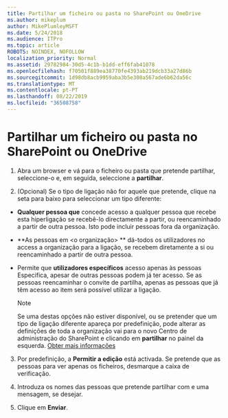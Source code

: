 ```yaml
---
title: Partilhar um ficheiro ou pasta no SharePoint ou OneDrive
ms.author: mikeplum
author: MikePlumleyMSFT
ms.date: 5/24/2018
ms.audience: ITPro
ms.topic: article
ROBOTS: NOINDEX, NOFOLLOW
localization_priority: Normal
ms.assetid: 29782984-30d5-4c1b-b1dd-eff6fab41078
ms.openlocfilehash: f70501f889ea38770fe4393ab219dcb33a27d86b
ms.sourcegitcommit: 1d98db8acb9959aba3b5e308a567ade6b62da56c
ms.translationtype: MT
ms.contentlocale: pt-PT
ms.lasthandoff: 08/22/2019
ms.locfileid: "36508758"
---
```

# <a name="share-a-file-or-folder-in-sharepoint-or-onedrive"></a>Partilhar um ficheiro ou pasta no SharePoint ou OneDrive

1. Abra um browser e vá para o ficheiro ou pasta que pretende partilhar, seleccione-o e, em seguida, seleccione a **partilhar**. 
    
2. (Opcional) Se o tipo de ligação não for aquele que pretende, clique na seta para baixo para seleccionar um tipo diferente:
    
  - **Qualquer pessoa que** concede acesso a qualquer pessoa que recebe esta hiperligação se recebê-lo directamente a partir, ou reencaminhado a partir de outra pessoa. Isto pode incluir pessoas fora da organização. 
    
  - **As pessoas em \<o organização\> ** dá-todos os utilizadores no access a organização para a ligação, se recebem diretamente a si ou reencaminhado a partir de outra pessoa. 
    
  - Permite que **utilizadores específicos** acesso apenas às pessoas Especifica, apesar de outras pessoas podem já ter acesso. Se as pessoas reencaminhar o convite de partilha, apenas as pessoas que já têm acesso ao item será possível utilizar a ligação. 
    
    > [!NOTE]
    > Se uma destas opções não estiver disponível, ou se pretender que um tipo de ligação diferente apareça por predefinição, pode alterar as definições de toda a organização vai para o novo Centro de administração do SharePoint e clicando em **partilhar** no painel da esquerda. [Obter mais informações](https://go.microsoft.com/fwlink/?linkid=866426)
  
3. Por predefinição, a **Permitir a edição** está activada. Se pretende que as pessoas para ver apenas os ficheiros, desmarque a caixa de verificação. 
    
4. Introduza os nomes das pessoas que pretende partilhar com e uma mensagem, se desejar.
    
5. Clique em **Enviar**. 
    

